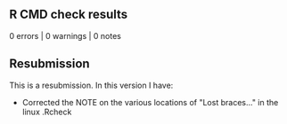 ## R CMD check results

0 errors | 0 warnings | 0 notes

## Resubmission 

This is a resubmission. In this version I have:

* Corrected the NOTE on the various locations of "Lost braces..." in the linux .Rcheck
